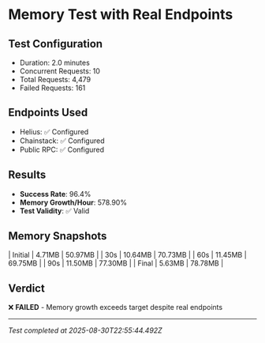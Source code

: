 # Memory Test with Real Endpoints

## Test Configuration
- Duration: 2.0 minutes
- Concurrent Requests: 10
- Total Requests: 4,479
- Failed Requests: 161

## Endpoints Used
- Helius: ✅ Configured
- Chainstack: ✅ Configured
- Public RPC: ✅ Configured

## Results
- **Success Rate**: 96.4%
- **Memory Growth/Hour**: 578.90%
- **Test Validity**: ✅ Valid

## Memory Snapshots
| Initial | 4.71MB | 50.97MB |
| 30s | 10.64MB | 70.73MB |
| 60s | 11.45MB | 69.75MB |
| 90s | 11.50MB | 77.30MB |
| Final | 5.63MB | 78.78MB |

## Verdict
❌ **FAILED** - Memory growth exceeds target despite real endpoints

---
*Test completed at 2025-08-30T22:55:44.492Z*
